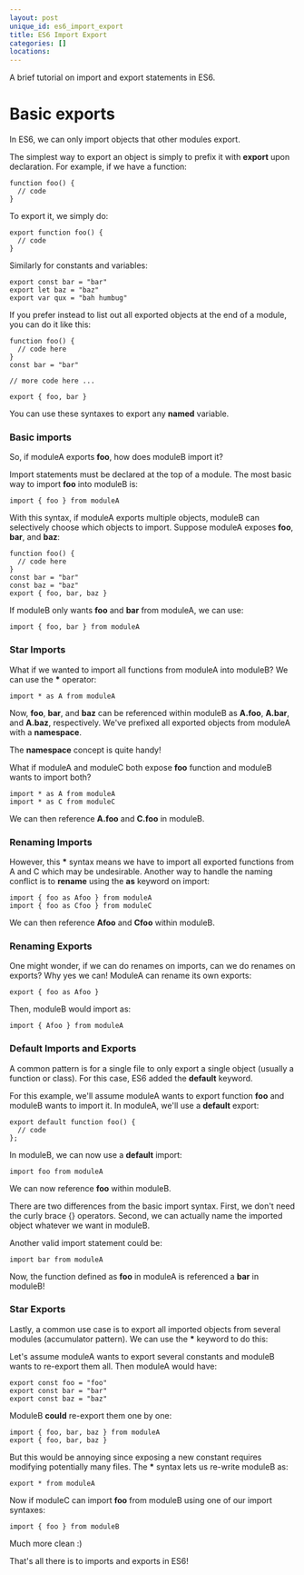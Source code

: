 ```yaml
---
layout: post
unique_id: es6_import_export
title: ES6 Import Export
categories: []
locations: 
---
```


A brief tutorial on import and export statements in ES6.

# Basic exports

In ES6, we can only import objects that other modules export.

The simplest way to export an object is simply to prefix it with **export** upon declaration.  For example, if we have a function:

```
function foo() {
  // code
}
```

To export it, we simply do:

```
export function foo() {
  // code
}
```

Similarly for constants and variables:

```
export const bar = "bar"
export let baz = "baz"
export var qux = "bah humbug"
```

If you prefer instead to list out all exported objects at the end of a module, you can do it like this:

```
function foo() {
  // code here
}
const bar = "bar"

// more code here ...

export { foo, bar }
```

You can use these syntaxes to export any **named** variable.

### Basic imports

So, if moduleA exports **foo**, how does moduleB import it?

Import statements must be declared at the top of a module.  The most basic way to import **foo** into moduleB is:

```
import { foo } from moduleA
```

With this syntax, if moduleA exports multiple objects, moduleB can selectively choose which objects to import.  Suppose moduleA exposes **foo**, **bar**, and **baz**:

```
function foo() {
  // code here
}
const bar = "bar"
const baz = "baz"
export { foo, bar, baz }
```

If moduleB only wants **foo** and **bar** from moduleA, we can use:

```
import { foo, bar } from moduleA
```

### Star Imports

What if we wanted to import all functions from moduleA into moduleB?  We can use the **\*** operator:

```
import * as A from moduleA
```

Now, **foo**, **bar**, and **baz** can be referenced within moduleB as **A.foo**, **A.bar**, and **A.baz**, respectively.  We've prefixed all exported objects from moduleA with a **namespace**.

The **namespace** concept is quite handy!

What if moduleA and moduleC both expose **foo** function and moduleB wants to import both?
```
import * as A from moduleA
import * as C from moduleC
```

We can then reference **A.foo** and **C.foo** in moduleB.

### Renaming Imports

However, this **\*** syntax means we have to import all exported functions from A and C which may be undesirable.  Another way to handle the naming conflict is to **rename** using the **as** keyword on import:

```
import { foo as Afoo } from moduleA
import { foo as Cfoo } from moduleC
```

We can then reference **Afoo** and **Cfoo** within moduleB.

### Renaming Exports

One might wonder, if we can do renames on imports, can we do renames on exports?  Why yes we can!  ModuleA can rename its own exports:

```
export { foo as Afoo }
```

Then, moduleB would import as:

```
import { Afoo } from moduleA
```

### Default Imports and Exports

A common pattern is for a single file to only export a single object (usually a function or class).  For this case, ES6 added the **default** keyword.

For this example, we'll assume moduleA wants to export function **foo** and moduleB wants to import it.  In moduleA, we'll use a **default** export:

```
export default function foo() {
  // code
};
```

In moduleB, we can now use a **default** import:

```
import foo from moduleA
```

We can now reference **foo** within moduleB.

There are two differences from the basic import syntax.  First, we don't need the curly brace {} operators.  Second, we can actually name the imported object whatever we want in moduleB.

Another valid import statement could be:

```
import bar from moduleA
```

Now, the function defined as **foo** in moduleA is referenced a **bar** in moduleB!

### Star Exports

Lastly, a common use case is to export all imported objects from several modules (accumulator pattern).  We can use the **\*** keyword to do this:

Let's assume moduleA wants to export several constants and moduleB wants to re-export them all.  Then moduleA would have:

```
export const foo = "foo"
export const bar = "bar"
export const baz = "baz"
```

ModuleB **could** re-export them one by one:

```
import { foo, bar, baz } from moduleA
export { foo, bar, baz }
```

But this would be annoying since exposing a new constant requires modifying potentially many files.  The **\*** syntax lets us re-write moduleB as:

```
export * from moduleA
```

Now if moduleC can import **foo** from moduleB using one of our import syntaxes:

```
import { foo } from moduleB
```

Much more clean :)

That's all there is to imports and exports in ES6!
